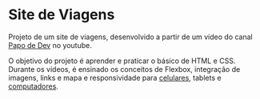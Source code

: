 # Site de Viagens
Projeto de um site de viagens, desenvolvido a partir de um vídeo do canal  [Papo de Dev](https://www.youtube.com/channel/UCRhKK6VrISnIWPJjYxBPKnA) no youtube.

O objetivo do projeto é aprender e praticar o básico de HTML e CSS.
Durante os vídeos, é ensinado os conceitos de Flexbox, integração de imagens, links e mapa e responsividade para [celulares](https://github.com/leonardo-bm/site-viagem/blob/master/assets/gif%20celular.gif?raw=true), tablets e [computadores](https://github.com/leonardo-bm/site-viagem/blob/master/assets/gif%20celular.gif).